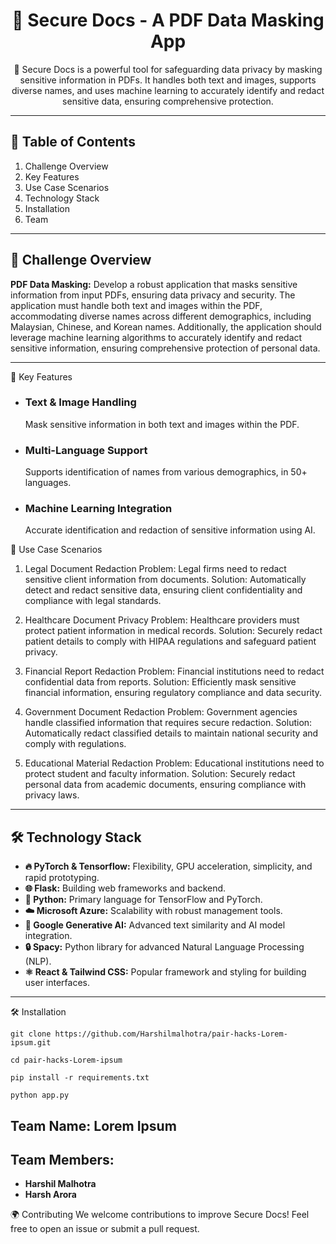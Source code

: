 <h1 align="center">📜 Secure Docs - A PDF Data Masking App</h1>
 <!-- Replace with your actual logo URL -->


<p align="center">
🚀 
Secure Docs is a powerful tool for safeguarding data privacy by masking sensitive information in PDFs. It handles both text and images, supports diverse names, and uses machine learning to accurately identify and redact sensitive data, ensuring comprehensive protection.
</p>


---

## 📜 Table of Contents

1. Challenge Overview
2. Key Features
3. Use Case Scenarios
4. Technology Stack
5. Installation
6. Team

---

## 🚀 Challenge Overview

**PDF Data Masking:** Develop a robust application that masks sensitive information from input PDFs, ensuring data privacy and security. The application must handle both text and images within the PDF, accommodating diverse names across different demographics, including Malaysian, Chinese, and Korean names. Additionally, the application should leverage machine learning algorithms to accurately identify and redact sensitive information, ensuring comprehensive protection of personal data.


---

🌟 Key Features

 - <h3>Text & Image Handling</h3>
        <p>Mask sensitive information in both text and images within the PDF.</p>
  
 - <h3>Multi-Language Support</h3>
        <p>Supports identification of names from various demographics, in 50+ languages.</p>
 
  - <h3>Machine Learning Integration</h3>
        <p>Accurate identification and redaction of sensitive information using AI.</p>
  
📖 Use Case Scenarios
1. Legal Document Redaction
Problem: Legal firms need to redact sensitive client information from documents.
Solution: Automatically detect and redact sensitive data, ensuring client confidentiality and compliance with legal standards.

2. Healthcare Document Privacy
Problem: Healthcare providers must protect patient information in medical records.
Solution: Securely redact patient details to comply with HIPAA regulations and safeguard patient privacy.

3. Financial Report Redaction
Problem: Financial institutions need to redact confidential data from reports.
Solution: Efficiently mask sensitive financial information, ensuring regulatory compliance and data security.

4. Government Document Redaction
Problem: Government agencies handle classified information that requires secure redaction.
Solution: Automatically redact classified details to maintain national security and comply with regulations.

5. Educational Material Redaction
Problem: Educational institutions need to protect student and faculty information.
Solution: Securely redact personal data from academic documents, ensuring compliance with privacy laws.


---

## 🛠️ Technology Stack

- **🔥 PyTorch & Tensorflow:** Flexibility, GPU acceleration, simplicity, and rapid prototyping.
- **🌐 Flask:** Building web frameworks and backend.
- **🐍 Python:** Primary language for TensorFlow and PyTorch.
- **☁️ Microsoft Azure:** Scalability with robust management tools.
- **🔗 Google Generative AI:** Advanced text similarity and AI model integration.
- **🔒 Spacy:** Python library for advanced Natural Language Processing (NLP).
- **⚛️ React & Tailwind CSS:** Popular framework and styling for building user interfaces.

---


🛠️ Installation

```
git clone https://github.com/Harshilmalhotra/pair-hacks-Lorem-ipsum.git
```
```
cd pair-hacks-Lorem-ipsum
```
```
pip install -r requirements.txt
```
```
python app.py
```

## Team Name: Lorem Ipsum
## Team Members: 
- **Harshil Malhotra**
- **Harsh Arora**


🌍 Contributing
We welcome contributions to improve Secure Docs! Feel free to open an issue or submit a pull request.

